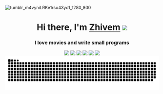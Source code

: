 ![tumblr_m4vyniLRKe1rso43yo1_1280_800](https://github.com/user-attachments/assets/00c3f608-d550-476e-bc5b-211658049a46)

<h1 align="center">Hi there, I'm <a href="#" target="_blank">Zhivem</a> 
<img src="https://github.com/blackcater/blackcater/raw/main/images/Hi.gif" height="32"/></h1>
<h3 align="center">I love movies and write small programs</h3>

<div align="center">
  <img src="https://img.shields.io/badge/-Python-090909?style=for-the-badge&logo=Python&logoColor=47C5FB">
  <img src="https://img.shields.io/badge/-JSON-090909?style=for-the-badge&logo=JSON&logoColor=097CDB">
  <img src="https://img.shields.io/badge/-CSS3-090909?style=for-the-badge&logo=CSS3&logoColor=F8C52C">
  <img src="https://img.shields.io/badge/-HTML5-090909?style=for-the-badge&logo=HTML5&logoColor=F88C00">
  <img src="https://img.shields.io/badge/-PHP-090909?style=for-the-badge&logo=PHP&logoColor=E9D54D">
  <img src="https://img.shields.io/badge/-C%23-090909?style=for-the-badge&logo=CSharp&logoColor=239120">
</div>


<div align="center">
  <picture>
    <source
      media="(prefers-color-scheme: dark)"
      srcset="https://raw.githubusercontent.com/platane/snk/output/github-contribution-grid-snake-dark.svg"
    />
    <source
      media="(prefers-color-scheme: light)"
      srcset="https://raw.githubusercontent.com/platane/snk/output/github-contribution-grid-snake.svg"
    />
    <img
      alt="github contribution grid snake animation"
      src="https://raw.githubusercontent.com/platane/snk/output/github-contribution-grid-snake.svg"
    />
  </picture>
</div>


